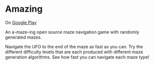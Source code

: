 Amazing
=======

On [Google Play](https://play.google.com/store/apps/details?id=com.GavinDev.Amazing&hl=en)

An a-maze-ing open source maze navigation game with randomly generated mazes.

Navigate the UFO to the end of the maze as fast as you can. Try the different difficulty levels that are each produced with different maze generation algorithms. See how fast you can navigate each maze type!

